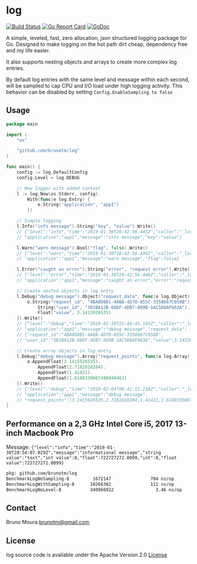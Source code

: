# log

[![Build Status](https://travis-ci.org/brunotm/log.svg?branch=master)](https://travis-ci.org/brunotm/log)
[![Go Report Card](https://goreportcard.com/badge/github.com/brunotm/log)](https://goreportcard.com/report/github.com/brunotm/log)
[![GoDoc](https://godoc.org/github.com/brunotm/log?status.svg)](https://godoc.org/github.com/brunotm/log)

A simple, leveled, fast, zero allocation, json structured logging package for Go.
Designed to make logging on the hot path dirt cheap, dependency free and my life easier.

It also supports nesting objects and arrays to create more complex log entries.

By default log entries with the same level and message within each second, will be sampled to cap CPU and I/O load under high logging activity.
This behavior can be disabled by setting `Config.EnableSampling to false`

## Usage

```go
package main

import (
    "os"

    "github.com/brunotm/log"
)

func main() {
    config := log.DefaultConfig
    config.Level = log.DEBUG

    // New logger with added context
    l := log.New(os.Stderr, config).
        With(func(e log.Entry) {
            e.String("application", "app1")
        })

    // Simple logging
    l.Info("info message").String("key", "value").Write()
    // {"level":"info","time":"2019-01-30T20:42:56.445Z","caller":"_local/main.go:21",
    // "application":"app1","message":"info message","key":"value"}

    l.Warn("warn message").Bool("flag", false).Write()
    // {"level":"warn","time":"2019-01-30T20:42:56.446Z","caller":"_local/main.go:24",
    // "application":"app1","message":"warn message","flag":false}

    l.Error("caught an error").String("error", "request error").Write()
    // {"level":"error","time":"2019-01-30T20:42:56.446Z","caller":"_local/main.go:27",
    // "application":"app1","message":"caught an error","error":"request error"}

    // Create nested objects in log entry
    l.Debug("debug message").Object("request_data", func(o log.Object) {
        o.String("request_id", "4BA0D8B1-4ABA-4D70-A55C-3358667C058B").
            String("user_id", "3B1BA12B-68DF-4DB7-809B-1AC5D8AF663A").
            Float("value", 3.1415926535)
    }).Write()
    // {"level":"debug","time":"2019-01-30T22:44:45.193Z","caller":"_local/main.go:31",
    // "application":"app1","message":"debug message","request_data":
    // {"request_id":"4BA0D8B1-4ABA-4D70-A55C-3358667C058B",
    // "user_id":"3B1BA12B-68DF-4DB7-809B-1AC5D8AF663A","value":3.1415926535}}

    // Create array objects in log entry
    l.Debug("debug message").Array("request_points", func(a log.Array) {
        a.AppendFloat(3.1415926535).
            AppendFloat(2.7182818284).
            AppendFloat(1.41421).
            AppendFloat(1.6180339887498948482)
    }).Write()
    // {"level":"debug","time":"2019-02-04T08:42:15.216Z","caller":"_local/main.go:44",
    // "application":"app1","message":"debug message",
    // "request_points":[3.1415926535,2.7182818284,1.41421,1.618033988749895]}
}
```

## Performance on a 2,3 GHz Intel Core i5, 2017 13-inch Macbook Pro

Message: `{"level":"info","time":"2019-01-30T20:54:07.029Z","message":"informational message","string value":"text","int value":8,"float":722727272.0099,"int":8,"float value":722727272.0099}`

```bash
pkg: github.com/brunotm/log
BenchmarkLogNoSampling-8         1672147               704 ns/op               0 B/op          0 allocs/op
BenchmarkLogWithSampling-8      10266382               111 ns/op               0 B/op          0 allocs/op
BenchmarkLogNoLevel-8           340966922                3.46 ns/op            0 B/op          0 allocs/op
```

## Contact

Bruno Moura [brunotm@gmail.com](mailto:brunotm@gmail.com)

## License

log source code is available under the Apache Version 2.0 [License](/LICENSE)
